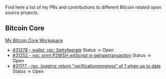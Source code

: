 Find here a list of my PRs and contributions to different Bitcoin related open source projects.

## Bitcoin Core

[My Bitcoin Core Workspace](https://github.com/polespinasa/bitcoin)

- [#31278 - wallet, rpc: Settxfeerate](https://github.com/bitcoin/bitcoin/pull/31278) Status -> Open
- [#31252 - rpc: print P2WSH witScript in getrawtransaction](https://github.com/bitcoin/bitcoin/pull/31252) Status -> Open
- [#31177 - rpc, logging: return "verificationprogress" of 1 when up to date](https://github.com/bitcoin/bitcoin/pull/31177) Status -> Open